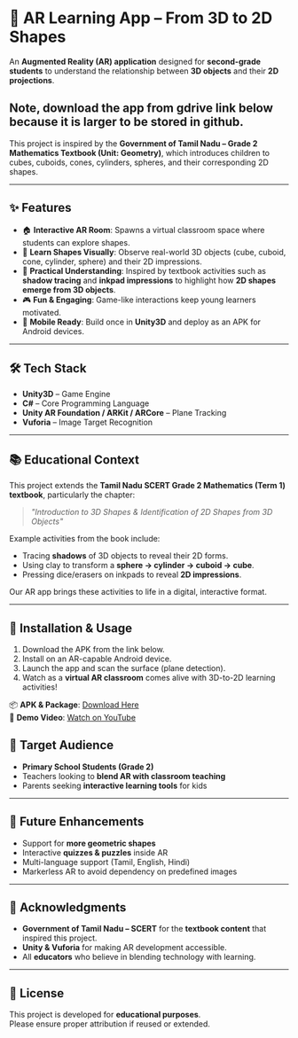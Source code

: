 # 📐 AR Learning App – From 3D to 2D Shapes

An **Augmented Reality (AR) application** designed for **second-grade students** to understand the relationship between **3D objects** and their **2D projections**.

## Note, download the app from gdrive link below because it is larger to be stored in github.

This project is inspired by the **Government of Tamil Nadu – Grade 2 Mathematics Textbook (Unit: Geometry)**, which introduces children to cubes, cuboids, cones, cylinders, spheres, and their corresponding 2D shapes.

---

## ✨ Features

- 🏠 **Interactive AR Room**: Spawns a virtual classroom space where students can explore shapes.
- 🔺 **Learn Shapes Visually**: Observe real-world 3D objects (cube, cuboid, cone, cylinder, sphere) and their 2D impressions.
- 📏 **Practical Understanding**: Inspired by textbook activities such as **shadow tracing** and **inkpad impressions** to highlight how **2D shapes emerge from 3D objects**.
- 🎮 **Fun & Engaging**: Game-like interactions keep young learners motivated.
- 📱 **Mobile Ready**: Build once in **Unity3D** and deploy as an APK for Android devices.

---

## 🛠️ Tech Stack

- **Unity3D** – Game Engine
- **C#** – Core Programming Language
- **Unity AR Foundation / ARKit / ARCore** – Plane Tracking
- **Vuforia** – Image Target Recognition

---

## 📚 Educational Context

This project extends the **Tamil Nadu SCERT Grade 2 Mathematics (Term 1) textbook**, particularly the chapter:

> _"Introduction to 3D Shapes & Identification of 2D Shapes from 3D Objects"_

Example activities from the book include:

- Tracing **shadows** of 3D objects to reveal their 2D forms.
- Using clay to transform a **sphere → cylinder → cuboid → cube**.
- Pressing dice/erasers on inkpads to reveal **2D impressions**.

Our AR app brings these activities to life in a digital, interactive format.

---

## 📲 Installation & Usage

1. Download the APK from the link below.
2. Install on an AR-capable Android device.
3. Launch the app and scan the surface (plane detection).
4. Watch as a **virtual AR classroom** comes alive with 3D-to-2D learning activities!

📦 **APK & Package**: [Download Here](https://drive.google.com/drive/folders/1hYahx9r3Wx-NYJZ2otBk0LZwp2OgwEiM?usp=sharing)  
🎥 **Demo Video**: [Watch on YouTube](https://youtu.be/DhizjEYkZk4)

## 🎯 Target Audience

- **Primary School Students (Grade 2)**
- Teachers looking to **blend AR with classroom teaching**
- Parents seeking **interactive learning tools** for kids

---

## 🚀 Future Enhancements

- Support for **more geometric shapes**
- Interactive **quizzes & puzzles** inside AR
- Multi-language support (Tamil, English, Hindi)
- Markerless AR to avoid dependency on predefined images

---

## 🙌 Acknowledgments

- **Government of Tamil Nadu – SCERT** for the **textbook content** that inspired this project.
- **Unity & Vuforia** for making AR development accessible.
- All **educators** who believe in blending technology with learning.

---

## 📜 License

This project is developed for **educational purposes**.  
Please ensure proper attribution if reused or extended.
